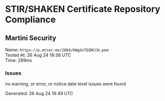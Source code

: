 # STIR/SHAKEN Certificate Repository Compliance

## Martini Security

Name: `https://p.mtsec.me/2884/KWgdzTEQRCCH.pem`\
Tested At: 26 Aug 24 18:38 UTC\
Time: 289ms

### Issues

no warning, or error, or notice date level issues were found

Generated: 26 Aug 24 18:49 UTC